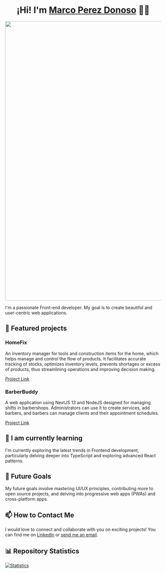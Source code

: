 <h1 align="center">¡Hi! I'm <a href="https://www.linkedin.com/in/marcopdonoso/">Marco Perez Donoso</a> 👋🏼 </h1>

<img src="https://res.cloudinary.com/dfyqhk4g6/image/upload/v1717130490/personal-branding/linkedIn_portada_fbr1an.png" width="900px" />

I'm a passionate Front-end developer. My goal is to create beautiful and user-centric web applications.

## 🚀 Featured projects

### HomeFix
An inventory manager for tools and construction items for the home, which helps manage and control the flow of products. It facilitates accurate tracking of stocks, optimizes inventory levels, prevents shortages or excess of products, thus streamlining operations and improving decision making.

[Project Link](https://github.com/No-Country/c13-33-t-csharp)

### BarberBuddy
A web application using NextJS 13 and NodeJS designed for managing shifts in barbershops. Administrators can use it to create services, add barbers, and barbers can manage clients and their appointment schedules.

[Project Link](https://github.com/No-Country/s11-04-t-node-react)

## 🌱 I am currently learning

I'm currently exploring the latest trends in Frontend development, particularly delving deeper into TypeScript and exploring advanced React patterns.

## 🔭 Future Goals

My future goals involve mastering UI/UX principles, contributing more to open source projects, and delving into progressive web apps (PWAs) and cross-platform apps.

## 📫 How to Contact Me

I would love to connect and collaborate with you on exciting projects! You can find me on [LinkedIn](https://www.linkedin.com/in/marcopdonoso/) or [send me an email](mailto:marcopdonoso@gmail.com).

## 📊 Repository Statistics

[![Statistics](https://github-readme-stats.vercel.app/api?username=marcopdonoso&show_icons=true&count_private=true)](enlace)

